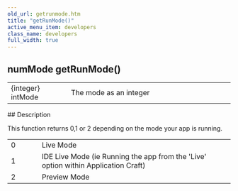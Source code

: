 ```yaml
---
old_url: getrunmode.htm
title: "getRunMode()"
active_menu_item: developers
class_name: developers
full_width: true
---
```



## numMode getRunMode()

<table>
<tr>
<td width="134">
{integer} intMode

</td>
<td width="20">
</td>
<td width="750">
The mode as an integer

</td>
</tr>
</table>
## Description

This function returns 0,1 or 2 depending on the mode your app is running.

<table>
<tr>
<td width="35">
0

</td>
<td width="41">

</td>
<td width="887">
Live Mode

</td>
</tr>
<tr>
<td width="35">
1

</td>
<td width="41">

</td>
<td width="887">
IDE Live Mode (ie Running the app from the 'Live' option within Application Craft)

</td>
</tr>
<tr>
<td width="35">
2

</td>
<td width="41">

</td>
<td width="887">
Preview Mode

</td>
</tr>
</table>

